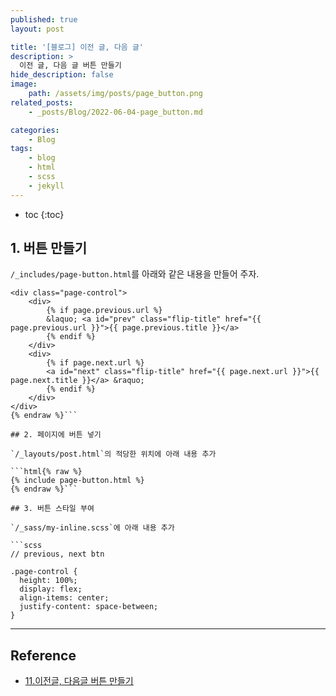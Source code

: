 ```yaml
---
published: true
layout: post

title: '[블로그] 이전 글, 다음 글'
description: >
  이전 글, 다음 글 버튼 만들기
hide_description: false
image:
    path: /assets/img/posts/page_button.png
related_posts:
    - _posts/Blog/2022-06-04-page_button.md

categories:
    - Blog
tags:
    - blog
    - html
    - scss
    - jekyll
---
```

* toc
{:toc}

## 1. 버튼 만들기

`/_includes/page-button.html`를 아래와 같은 내용을 만들어 주자.  

```html{% raw %}
<div class="page-control">
    <div>
        {% if page.previous.url %}
        &laquo; <a id="prev" class="flip-title" href="{{ page.previous.url }}">{{ page.previous.title }}</a>
        {% endif %}
    </div>
    <div>
        {% if page.next.url %}
        <a id="next" class="flip-title" href="{{ page.next.url }}">{{ page.next.title }}</a> &raquo;
        {% endif %}
    </div>
</div>
{% endraw %}```

## 2. 페이지에 버튼 넣기

`/_layouts/post.html`의 적당한 위치에 아래 내용 추가  

```html{% raw %}
{% include page-button.html %}
{% endraw %}```

## 3. 버튼 스타일 부여

`/_sass/my-inline.scss`에 아래 내용 추가  

```scss
// previous, next btn

.page-control {
  height: 100%;
  display: flex;
  align-items: center;
  justify-content: space-between;
}
```

---
## Reference
- [11.이전글, 다음글 버튼 만들기](https://khw11044.github.io/blog/githubpages/2020-12-26-making-blog-11/)